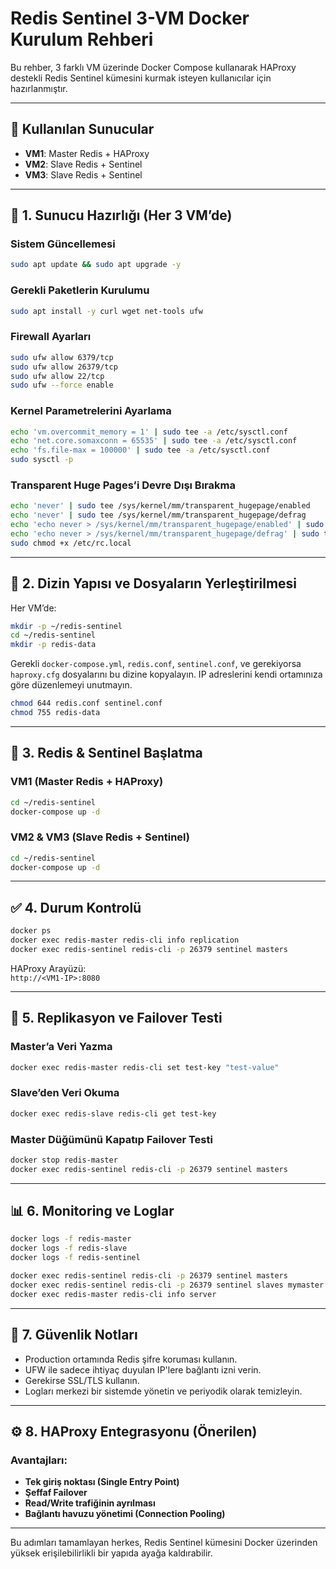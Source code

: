 # Redis Sentinel 3-VM Docker Kurulum Rehberi

Bu rehber, 3 farklı VM üzerinde Docker Compose kullanarak HAProxy destekli Redis Sentinel kümesini kurmak isteyen kullanıcılar için hazırlanmıştır.

---

## 📌 Kullanılan Sunucular

- **VM1**: Master Redis + HAProxy
- **VM2**: Slave Redis + Sentinel
- **VM3**: Slave Redis + Sentinel

---

## 🔧 1. Sunucu Hazırlığı (Her 3 VM’de)

### Sistem Güncellemesi
```bash
sudo apt update && sudo apt upgrade -y
```

### Gerekli Paketlerin Kurulumu
```bash
sudo apt install -y curl wget net-tools ufw
```

### Firewall Ayarları
```bash
sudo ufw allow 6379/tcp
sudo ufw allow 26379/tcp
sudo ufw allow 22/tcp
sudo ufw --force enable
```

### Kernel Parametrelerini Ayarlama
```bash
echo 'vm.overcommit_memory = 1' | sudo tee -a /etc/sysctl.conf
echo 'net.core.somaxconn = 65535' | sudo tee -a /etc/sysctl.conf
echo 'fs.file-max = 100000' | sudo tee -a /etc/sysctl.conf
sudo sysctl -p
```

### Transparent Huge Pages’i Devre Dışı Bırakma
```bash
echo 'never' | sudo tee /sys/kernel/mm/transparent_hugepage/enabled
echo 'never' | sudo tee /sys/kernel/mm/transparent_hugepage/defrag
echo 'echo never > /sys/kernel/mm/transparent_hugepage/enabled' | sudo tee -a /etc/rc.local
echo 'echo never > /sys/kernel/mm/transparent_hugepage/defrag' | sudo tee -a /etc/rc.local
sudo chmod +x /etc/rc.local
```

---

## 📁 2. Dizin Yapısı ve Dosyaların Yerleştirilmesi

Her VM’de:
```bash
mkdir -p ~/redis-sentinel
cd ~/redis-sentinel
mkdir -p redis-data
```

Gerekli `docker-compose.yml`, `redis.conf`, `sentinel.conf`, ve gerekiyorsa `haproxy.cfg` dosyalarını bu dizine kopyalayın. IP adreslerini kendi ortamınıza göre düzenlemeyi unutmayın.

```bash
chmod 644 redis.conf sentinel.conf
chmod 755 redis-data
```

---

## 🚀 3. Redis & Sentinel Başlatma

### VM1 (Master Redis + HAProxy)
```bash
cd ~/redis-sentinel
docker-compose up -d
```

### VM2 & VM3 (Slave Redis + Sentinel)
```bash
cd ~/redis-sentinel
docker-compose up -d
```

---

## ✅ 4. Durum Kontrolü

```bash
docker ps
docker exec redis-master redis-cli info replication
docker exec redis-sentinel redis-cli -p 26379 sentinel masters
```

HAProxy Arayüzü:  
`http://<VM1-IP>:8080`

---

## 🔁 5. Replikasyon ve Failover Testi

### Master’a Veri Yazma
```bash
docker exec redis-master redis-cli set test-key "test-value"
```

### Slave’den Veri Okuma
```bash
docker exec redis-slave redis-cli get test-key
```

### Master Düğümünü Kapatıp Failover Testi
```bash
docker stop redis-master
docker exec redis-sentinel redis-cli -p 26379 sentinel masters
```

---

## 📊 6. Monitoring ve Loglar

```bash
docker logs -f redis-master
docker logs -f redis-slave
docker logs -f redis-sentinel
```

```bash
docker exec redis-sentinel redis-cli -p 26379 sentinel masters
docker exec redis-sentinel redis-cli -p 26379 sentinel slaves mymaster
docker exec redis-master redis-cli info server
```

---

## 🔐 7. Güvenlik Notları

- Production ortamında Redis şifre koruması kullanın.
- UFW ile sadece ihtiyaç duyulan IP'lere bağlantı izni verin.
- Gerekirse SSL/TLS kullanın.
- Logları merkezi bir sistemde yönetin ve periyodik olarak temizleyin.

---

## ⚙️ 8. HAProxy Entegrasyonu (Önerilen)

### Avantajları:
- **Tek giriş noktası (Single Entry Point)**
- **Şeffaf Failover**
- **Read/Write trafiğinin ayrılması**
- **Bağlantı havuzu yönetimi (Connection Pooling)**

---

Bu adımları tamamlayan herkes, Redis Sentinel kümesini Docker üzerinden yüksek erişilebilirlikli bir yapıda ayağa kaldırabilir.